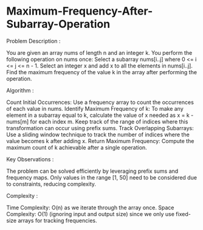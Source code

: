 # Maximum-Frequency-After-Subarray-Operation

Problem Description :

You are given an array nums of length n and an integer k.
You perform the following operation on nums once:
Select a subarray nums[i..j] where 0 <= i <= j <= n - 1.
Select an integer x and add x to all the elements in nums[i..j].
Find the maximum frequency of the value k in the array after performing the operation.

Algorithm : 

Count Initial Occurrences: Use a frequency array to count the occurrences of each value in nums.
Identify Maximum Frequency of k:
To make any element in a subarray equal to k, calculate the value of x needed as x = k - nums[m] for each index m.
Keep track of the range of indices where this transformation can occur using prefix sums.
Track Overlapping Subarrays: Use a sliding window technique to track the number of indices where the value becomes k after adding x.
Return Maximum Frequency: Compute the maximum count of k achievable after a single operation.

Key Observations : 

The problem can be solved efficiently by leveraging prefix sums and frequency maps.
Only values in the range [1, 50] need to be considered due to constraints, reducing complexity.

Complexity :

Time Complexity: O(n) as we iterate through the array once.
Space Complexity: O(1) (ignoring input and output size) since we only use fixed-size arrays for tracking frequencies.
